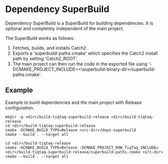 # Dependency SuperBuild

Dependency SuperBuild is a SuperBuild for building dependencies. It is optional and completely independent of the main project.

The SuperBuild works as follows:
  1. Fetches, builds, and installs Catch2.
  2. Exports a 'superbuild-paths.cmake' which specifies the Catch2 install path by setting 'Catch2_ROOT'.
  3. The main project can then run the code in the exported file using '-DCMAKE_PROJECT_INCLUDE=<\superbuild-binary-dir>/superbuild-paths.cmake'.

## Example

Example to build dependencies and the main project with Release configuration.

```Configuration for building dependencies is independent of configuration for building the main project.
mkdir -p <dir>/build-tiqtaq-superbuild-release <dir>/build-tiqtaq-release
cd <dir>/build-tiqtaq-superbuild-release
cmake -DCMAKE_BUILD_TYPE=Release <src-dir>/deps-superbuild
cmake --build . --target all

cd <dir>/build-tiqtaq-release
cmake -DCMAKE_BUILD_TYPE=Release -DCMAKE_PROJECT_ROW_TiqTaq_INCLUDE=<dir>/build-tiqtaq-superbuild-release/superbuild-paths.cmake <src-dir>
cmake --build . --target all
```
